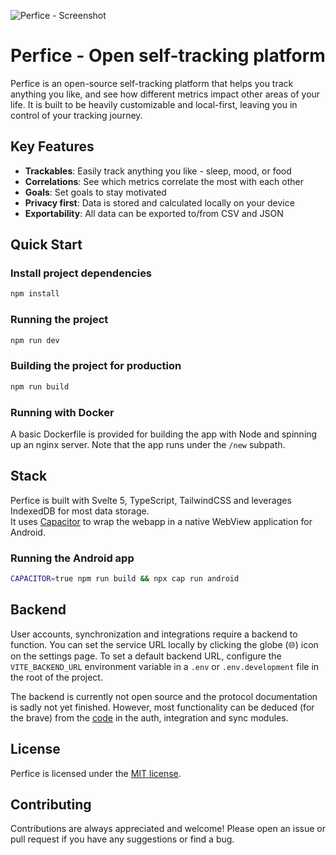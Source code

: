 ![Perfice - Screenshot](https://raw.githubusercontent.com/p0lloc/perfice/main/assets/screenshot.png)
# Perfice - Open self-tracking platform

Perfice is an open-source self-tracking platform that helps you track anything you like, and see how different metrics impact other areas of your life. It is built to be heavily customizable and local-first, leaving you in control of your tracking journey.


## Key Features
- **Trackables**: Easily track anything you like - sleep, mood, or food
- **Correlations**: See which metrics correlate the most with each other
- **Goals**: Set goals to stay motivated
- **Privacy first**: Data is stored and calculated locally on your device
- **Exportability**: All data can be exported to/from CSV and JSON
## Quick Start
### Install project dependencies
```bash
npm install
```

### Running the project
```bash
npm run dev
```

### Building the project for production
```bash
npm run build
```
### Running with Docker
A basic Dockerfile is provided for building the app with Node and spinning up an nginx server.
Note that the app runs under the `/new` subpath.

## Stack
Perfice is built with Svelte 5, TypeScript, TailwindCSS and leverages IndexedDB for most data storage.    
It uses [Capacitor](https://github.com/ionic-team/capacitor) to wrap the webapp in a native WebView application for Android.

### Running the Android app
```bash
CAPACITOR=true npm run build && npx cap run android
```

## Backend
User accounts, synchronization and integrations require a backend to function. You can set the service URL locally by clicking the globe (🌐) icon on the settings page. 
To set a default backend URL, configure the `VITE_BACKEND_URL` environment variable in a `.env` or `.env.development` file in the root of the project.

The backend is currently not open source and the protocol documentation is sadly not yet finished. However, most functionality can be deduced (for the brave) from the [code](https://github.com/p0lloc/perfice/blob/main/src/services) in the auth, integration and sync modules.

## License
Perfice is licensed under the [MIT license](https://github.com/p0lloc/perfice/blob/main/LICENSE).

## Contributing
Contributions are always appreciated and welcome! Please open an issue or pull request if you have any suggestions or find a bug.
